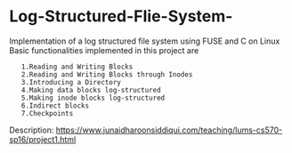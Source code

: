 # Log-Structured-FIie-System-

Implementation of  a log structured file system using FUSE and C on Linux 
Basic functionalities implemented in this project are

       1.Reading and Writing Blocks
       2.Reading and Writing Blocks through Inodes
       3.Introducing a Directory
       4.Making data blocks log-structured
       5.Making inode blocks log-structured 
       6.Indirect blocks 
       7.Checkpoints 

Description: https://www.junaidharoonsiddiqui.com/teaching/lums-cs570-sp16/project1.html
